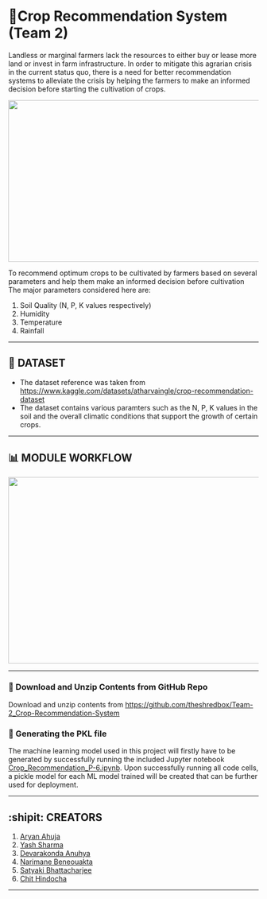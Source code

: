 # **:ear_of_rice:Crop Recommendation System (Team 2)**

Landless or marginal farmers lack the resources to either buy or lease more land or invest in farm infrastructure. In order to mitigate this agrarian crisis in the current status quo, there is a need for better recommendation systems to alleviate the crisis by helping the farmers to make an informed decision before starting the cultivation of crops.

<p align="center">
  <img width="600" height="325" src="https://i.pinimg.com/originals/c8/e5/cc/c8e5cc4d0ae0147b2ec8aa10748dd831.gif">
</p>

To recommend optimum crops to be cultivated by farmers based on several parameters and help them make an informed decision before cultivation
The major parameters considered here are:
1. Soil Quality (N, P, K values respectively)
2. Humidity
3. Temperature
4. Rainfall

---

## :pushpin: **DATASET** 
* The dataset reference was taken from https://www.kaggle.com/datasets/atharvaingle/crop-recommendation-dataset
* The dataset contains various paramters such as the N, P, K values in the soil and the overall climatic conditions that support the growth of certain crops.

---

## **:bar_chart: MODULE WORKFLOW**
<p align="left">
  <img width="600" height="375" src="https://user-images.githubusercontent.com/36481036/193409683-eb942bc6-d162-4d5a-8105-fb4069da5a5e.png">
</p>

---

### :open_file_folder: Download and Unzip Contents from GitHub Repo

Download and unzip contents from https://github.com/theshredbox/Team-2_Crop-Recommendation-System

### :green_book: Generating the PKL file

The machine learning model used in this project will firstly have to be generated by successfully running the included Jupyter notebook [Crop_Recommendation_P-6.ipynb](https://github.com/theshredbox/Team-2_Crop-Recommendation-System/blob/main/src/tasks/Crop_Recommendation_P-6.ipynb). Upon successfully running all code cells, a pickle model for each ML model trained will be created that can be further used for deployment.

---

## **:shipit: CREATORS**
1. [Aryan Ahuja](https://github.com/theshredbox)
2. [Yash Sharma](https://github.com/yash2arma)
3. [Devarakonda Anuhya](https://github.com/d-anuhya)
4. [Narimane Beneouakta](https://github.com/Rimabenri)
5. [Satyaki Bhattacharjee](https://github.com/gunner2k) 
6. [Chit Hindocha](https://github.com/chithindocha)

---



